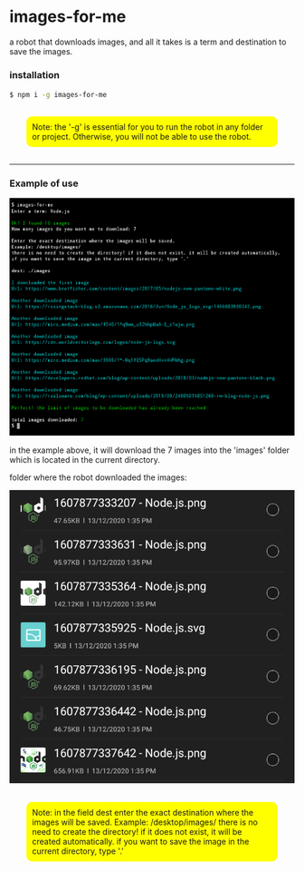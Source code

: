 # images-for-me

a robot that downloads images, and all it takes is a term and destination to save the images.

### installation

```sh 
$ npm i -g images-for-me
```

<p style="background:yellow; margin:30px; padding:10px; border-radius:10px;">Note: the '-g' is essential for you to run the robot in any folder or project.  Otherwise, you will not be able to use the robot.<p>

------

### Example of use

![](public/imgs/Example-of-use.jpg)

in the example above, it will download the 7 images into the 'images' folder which is located in the current directory.


folder where the robot downloaded the images:

![](public/imgs/folder-images.jpg)

<p style="background:yellow; margin:30px; padding:10px; border-radius:10px;">Note: in the field dest enter the exact destination where the images will be saved.
Example: /desktop/images/
there is no need to create the directory! if it does not exist, it will be created automatically.
if you want to save the image in the current directory, type '.'<p>
